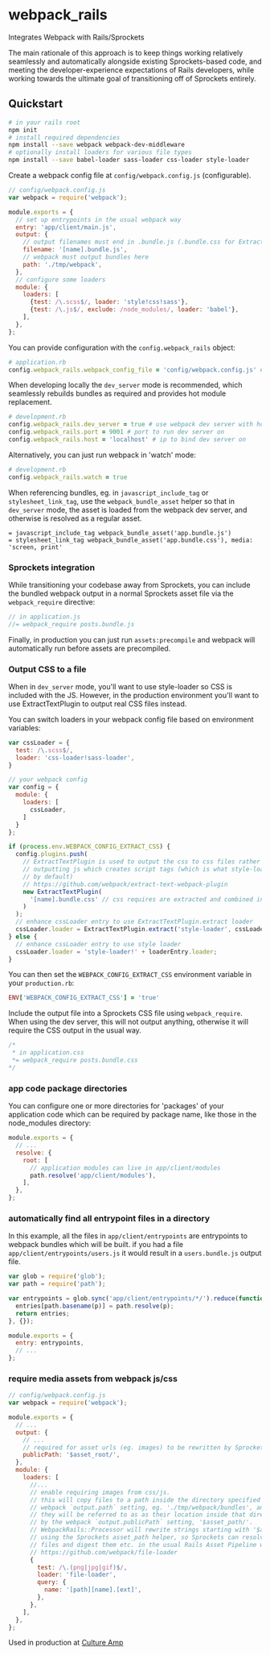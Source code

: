 # webpack_rails
Integrates Webpack with Rails/Sprockets

The main rationale of this approach is to keep things working relatively seamlessly and automatically alongside existing Sprockets-based code, and meeting the developer-experience expectations of Rails developers, while working towards the ultimate goal of transitioning off of Sprockets entirely.

## Quickstart

```bash
# in your rails root
npm init
# install required dependencies
npm install --save webpack webpack-dev-middleware
# optionally install loaders for various file types
npm install --save babel-loader sass-loader css-loader style-loader
```

Create a webpack config file at `config/webpack.config.js` (configurable).

```js
// config/webpack.config.js
var webpack = require('webpack');

module.exports = {
  // set up entrypoints in the usual webpack way
  entry: 'app/client/main.js',
  output: {
    // output filenames must end in .bundle.js (.bundle.css for ExtractTextPlugin)
    filename: '[name].bundle.js',
    // webpack must output bundles here
    path: './tmp/webpack',
  },
  // configure some loaders
  module: {
    loaders: [
      {test: /\.scss$/, loader: 'style!css!sass'},
      {test: /\.js$/, exclude: /node_modules/, loader: 'babel'},
    ],
  },
};
```

You can provide configuration with the `config.webpack_rails` object:

```ruby
# application.rb
config.webpack_rails.webpack_config_file = 'config/webpack.config.js' # default
```

When developing locally the `dev_server` mode is recommended, which seamlessly rebuilds bundles as required and provides hot module replacement.

```ruby
# development.rb
config.webpack_rails.dev_server = true # use webpack dev server with hot module replacement
config.webpack_rails.port = 9001 # port to run dev server on
config.webpack_rails.host = 'localhost' # ip to bind dev server on
```

Alternatively, you can just run webpack in 'watch' mode:

```ruby
# development.rb
config.webpack_rails.watch = true
```

When referencing bundles, eg. in `javascript_include_tag` or `stylesheet_link_tag`, use the
`webpack_bundle_asset` helper so that in `dev_server` mode, the asset is loaded
from the webpack dev server, and otherwise is resolved as a regular asset.

```erb
= javascript_include_tag webpack_bundle_asset('app.bundle.js')
= stylesheet_link_tag webpack_bundle_asset('app.bundle.css'), media: 'screen, print'
```

### Sprockets integration

While transitioning your codebase away from Sprockets, you can include the bundled 
webpack output in a normal Sprockets asset file via the `webpack_require` directive:

```js
// in application.js
//= webpack_require posts.bundle.js
```

Finally, in production you can just run `assets:precompile` and webpack will automatically run before assets are precompiled.

### Output CSS to a file

When in `dev_server` mode, you'll want to use style-loader so CSS is included with the JS. However, in the production environment you'll want to use ExtractTextPlugin to output real CSS files instead.

You can switch loaders in your webpack config file based on environment variables:

```js
var cssLoader = {
  test: /\.scss$/,
  loader: 'css-loader!sass-loader',
}

// your webpack config
var config = {
  module: {
    loaders: [
      cssLoader,
    ]
  }
};

if (process.env.WEBPACK_CONFIG_EXTRACT_CSS) {
  config.plugins.push(
    // ExtractTextPlugin is used to output the css to css files rather than 
    // outputting js which creates script tags (which is what style-loader does 
    // by default)
    // https://github.com/webpack/extract-text-webpack-plugin
    new ExtractTextPlugin(
      '[name].bundle.css' // css requires are extracted and combined into a css bundle
    )
  );
  // enhance cssLoader entry to use ExtractTextPlugin.extract loader
  cssLoader.loader = ExtractTextPlugin.extract('style-loader', cssLoader.loader);
} else {
  // enhance cssLoader entry to use style loader
  cssLoader.loader = 'style-loader!' + loaderEntry.loader;
}
```

You can then set the `WEBPACK_CONFIG_EXTRACT_CSS` environment variable in your `production.rb`:
```ruby
ENV['WEBPACK_CONFIG_EXTRACT_CSS'] = 'true'
```

Include the output file into a Sprockets CSS file using `webpack_require`. When using the dev server, this will not output anything, otherwise it will require the CSS output in the usual way.
```css
/*
 * in application.css
 *= webpack_require posts.bundle.css
*/
```

### app code package directories

You can configure one or more directories for 'packages' of your application code which can be required by package name, like those in the node_modules directory:
```js
module.exports = {
  // ...
  resolve: {
    root: [
      // application modules can live in app/client/modules
      path.resolve('app/client/modules'),
    ],
  },
};
```

### automatically find all entrypoint files in a directory

In this example, all the files in `app/client/entrypoints` are entrypoints to webpack 
bundles which will be built. if you had a file `app/client/entrypoints/users.js` it 
would result in a `users.bundle.js` output file.

```js
var glob = require('glob');
var path = require('path');

var entrypoints = glob.sync('app/client/entrypoints/*/').reduce(function(entries, p) {
  entries[path.basename(p)] = path.resolve(p);
  return entries;
}, {});

module.exports = {
  entry: entrypoints,
  // ...
};
```

### require media assets from webpack js/css

```js
// config/webpack.config.js
var webpack = require('webpack');

module.exports = {
  // ...
  output: {
    // ...
    // required for asset urls (eg. images) to be rewritten by Sprockets' asset_path helper
    publicPath: '$asset_root/',
  },
  module: {
    loaders: [
      //...
      // enable requiring images from css/js.
      // this will copy files to a path inside the directory specified by the 
      // webpack `output.path` setting, eg. './tmp/webpack/bundles', and in the source 
      // they will be referred to as as their location inside that directory, prefixed
      // by the webpack `output.publicPath` setting, '$asset_path/'.
      // WebpackRails::Processor will rewrite strings starting with '$asset_path'
      // using the Sprockets asset_path helper, so Sprockets can resolve those 
      // files and digest them etc. in the usual Rails Asset Pipeline way.
      // https://github.com/webpack/file-loader
      {
        test: /\.(png|jpg|gif)$/,
        loader: 'file-loader',
        query: {
          name: '[path][name].[ext]',
        },
      },
    ],
  },
};
```

Used in production at [Culture Amp](https://www.cultureamp.com/)
